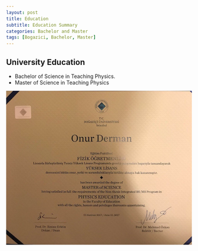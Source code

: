 ```yaml
---
layout: post
title: Education
subtitle: Education Summary
categories: Bachelor and Master
tags: [Bogazici, Bachelor, Master]
---
```


## University Education 

* Bachelor of Science in Teaching Physics.
* Master of Science in Teaching Physics 


![diploma](/assets/images/diploma.jpg)
